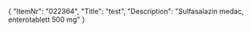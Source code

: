 {
  "ItemNr": "022364",
  "Title": "test",
  "Description": "Sulfasalazin medac, enterotablett 500 mg"
}